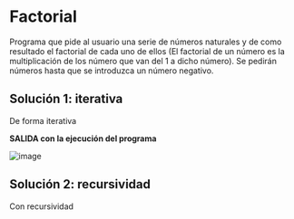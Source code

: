 # Factorial

Programa que pide al usuario una serie de números naturales y de como resultado el factorial de cada uno de ellos 
(El factorial de un número es la multiplicación de los número que van del 1 a dicho número). 
Se pedirán números hasta que se introduzca un número negativo.

## Solución 1: iterativa

De forma iterativa

**SALIDA con la ejecución del programa**

![image](https://user-images.githubusercontent.com/91023374/138676699-27d40e47-08f9-4b03-8053-9e2b0001fcba.png)

## Solución 2: recursividad

Con recursividad


